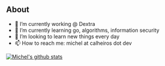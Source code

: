 ## About
- 🔭 I’m currently working @ Dextra
- 🌱 I’m currently learning go, algorithms, information security
- 🤔 I’m looking to learn new things every day
- 📫 How to reach me: michel at calheiros dot dev

[![Michel's github stats](https://github-readme-stats.vercel.app/api?username=clh97&count_private=true&theme=radical&show_icons=true)](https://github.com/anuraghazra/github-readme-stats)

